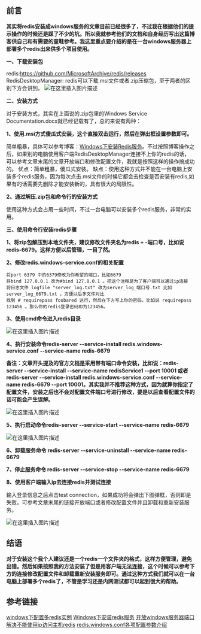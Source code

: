 ﻿## 前言

**其实将redis安装成windows服务的文章目前已经很多了，不过我在根据他们的提示操作的时候还是踩了不少的坑。所以我就参考他们的文档和自身经历写出这篇博客供自己和有需要的童鞋参考。我这里重点要介绍的是在一台windows服务器上部署多个redis出来供多个项目使用。**

 **一、下载安装包**

redis:https://github.com/MicrosoftArchive/redis/releases
RedisDesktopManager:
redis可以下载.msi文件或者.zip压缩包，至于两者的区别下方会讲到。
![在这里插入图片描述](https://img-blog.csdnimg.cn/20190129171308590.?x-oss-process=image/watermark,type_ZmFuZ3poZW5naGVpdGk,shadow_10,text_aHR0cHM6Ly9ibG9nLmNzZG4ubmV0L3FxXzMyNTc0NDM1,size_16,color_FFFFFF,t_70)

**二、安装方式**

对于安装方式，其实在上面说的.zip包里的Windows Service Documentation.docx就已经记载有了，总的来说有两种：

**1、使用.msi方式傻瓜式安装，这个直接双击运行，然后在弹出框设置参数即可。**

简单粗暴，具体可以参考博客：[Windows下安装Redis服务](https://www.cnblogs.com/jaign/articles/7920588.html)。不过按照博客操作之后，如果别的电脑使用客户端RedisDesktopManager连接不上你的redis的话，可以参考文章末尾的文章开放端口和修改配置文件，我就是按照这样的操作搞成功的。
优点：简单粗暴，傻瓜式安装。
缺点：使用这种方式并不能在一台电脑上安装多个redis服务，因为每次点击.msi文件的时候它都会去检查是否安装有redis,如果有的话需要先删除才能安装新的，具有很大的局限性。

**2、通过解压.zip包和命令行的安装方式**

使用这种方式会占用一些时间，不过一台电脑可以安装多个redis服务，非常的实用。

**三、使用命令行安装redis步骤**

  **1、将zip包解压到本地文件夹，建议修改文件夹名为redis + -端口号，比如说redis-6679。这样方便以后管理，一目了然。**
  
 **2、修改redis.windows-service.conf的相关配置**

    将port 6379 中的6379修改为你希望的端口，比如6679
    将bind 127.0.0.1 改为#bind 127.0.0.1 。把这个注释是为了客户端可以通过ip连接
    将日志文件 logfile "server_log.txt" 改为server_log_端口号.txt 比如server_log_6679.txt 。方便以后多文件对比
    找到 # requirepass foobared 这行，然后在下方写上你的密码，比如说 requirepass 123456 。那么你的redis登录密码即为123456。

**3、使用cmd命令进入redis目录**

![在这里插入图片描述](https://img-blog.csdnimg.cn/20190129175340154.?x-oss-process=image/watermark,type_ZmFuZ3poZW5naGVpdGk,shadow_10,text_aHR0cHM6Ly9ibG9nLmNzZG4ubmV0L3FxXzMyNTc0NDM1,size_16,color_FFFFFF,t_70)

**4、执行安装命令redis-server --service-install redis.windows-service.conf  --service-name redis-6679**

**备注：文章开头提及的官方文档是采用带有端口命令安装，比如说：redis-server --service-install --service-name redisService1 --port 10001 或者 redis-server --service-install redis.windows-service.conf --service-name redis-6679 --port 10001。其实我并不推荐这种方式，因为就算你指定了配置文件，安装之后也不会对配置文件端口号进行修改，要是以后查看配置文件的话可能会产生误解。**

![在这里插入图片描述](https://img-blog.csdnimg.cn/20190129180450612.?x-oss-process=image/watermark,type_ZmFuZ3poZW5naGVpdGk,shadow_10,text_aHR0cHM6Ly9ibG9nLmNzZG4ubmV0L3FxXzMyNTc0NDM1,size_16,color_FFFFFF,t_70)

**5、执行启动命令redis-server --service-start --service-name redis-6679**

![在这里插入图片描述](https://img-blog.csdnimg.cn/20190129184130681.?x-oss-process=image/watermark,type_ZmFuZ3poZW5naGVpdGk,shadow_10,text_aHR0cHM6Ly9ibG9nLmNzZG4ubmV0L3FxXzMyNTc0NDM1,size_16,color_FFFFFF,t_70)

**6、卸载服务命令 redis-server --service-uninstall --service-name redis-6679**

**7、停止服务命令 redis-server --service-stop --service-name redis-6679**

**8、使用客户端输入ip去连接redis并测试连接**

输入登录信息之后点击test connection，如果成功将会弹出下图弹框，否则即是失败。可参考文章末尾的链接开放端口或者修改配置文件并且卸载和重新安装服务。

![在这里插入图片描述](https://img-blog.csdnimg.cn/20190129185614683.?x-oss-process=image/watermark,type_ZmFuZ3poZW5naGVpdGk,shadow_10,text_aHR0cHM6Ly9ibG9nLmNzZG4ubmV0L3FxXzMyNTc0NDM1,size_16,color_FFFFFF,t_70)

## 结语

**对于安装这个我个人建议还是一个redis一个文件夹的格式，这样方便管理，避免出错。然后如果按照我的方法安装了但是用客户端无法连接，这个时候可以参考下方的连接修改配置文件和卸载重新安装服务即可。通过这种方式我们就可以在一台电脑上部署多个redis了，不管是学习还是内网测试都可以起到很大的帮助。**

## 参考链接

[windows下配置多redis实例](https://blog.csdn.net/tmtongming/article/details/80590079)
[Windows下安装redis服务](https://www.cnblogs.com/xuzhiwei/p/4569315.html)
[开放windows服务器端口](https://blog.csdn.net/zzq900503/article/details/11936379)
[解决不能使用ip访问主机redis](https://blog.csdn.net/sinat_34191046/article/details/82979664)
[redis.windows.conf各项配置参数介绍](https://blog.csdn.net/tian330114067/article/details/78059204)



